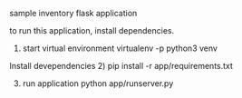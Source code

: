 sample inventory flask application

to run this application, install dependencies.
1) start virtual environment
   virtualenv -p python3 venv

Install devependencies
2) pip install -r app/requirements.txt

3) run application
   python app/runserver.py
